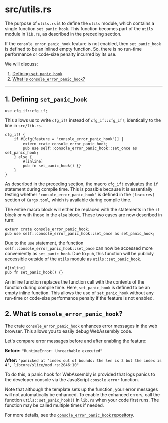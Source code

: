 # src/utils.rs

The purpose of `utils.rs` is to define the `utils` module, which contains a single function `set_panic_hook`. This function becomes part of the `utils` module in `lib.rs`, as described in the preceding section.

If the `console_error_panic_hook` feature is not enabled, then `set_panic_hook` is defined to be an inlined empty function. So, there is no run-time performance or code-size penalty incurred by its use.

We will discuss:
1. [Defining `set_panic_hook`](#a1-defining-set_panic_hook)
2. [What is `console_error_panic_hook`?](#a2-what-is-console_error_panic_hook)


---

## 1. Defining `set_panic_hook`

```
use cfg_if::cfg_if;
```

This allows us to write `cfg_if!` instead of `cfg_if::cfg_if!`, identically to the line in `src/lib.rs`.

```
cfg_if! {
    if #[cfg(feature = "console_error_panic_hook")] {
        extern crate console_error_panic_hook;
        pub use self::console_error_panic_hook::set_once as set_panic_hook;
    } else {
        #[inline]
        pub fn set_panic_hook() {}
    }
}
```

As described in the preceding section, the macro `cfg_if!` evaluates the `if` statement during compile time. This is possible because it is essentially testing whether `"console_error_panic_hook"` is defined in the `[features]` section of `Cargo.toml`, which is available during compile time.

The entire macro block will either be replaced with the statements in the `if` block or with those in the `else` block. These two cases are now described in turn:

```
extern crate console_error_panic_hook;
pub use self::console_error_panic_hook::set_once as set_panic_hook;
```

Due to the `use` statement, the function `self::console_error_panic_hook::set_once` can now be accessed more conveniently as `set_panic_hook`. Due to `pub`, this function will be publicly accessible outside of the `utils` module as `utils::set_panic_hook`.

```
#[inline]
pub fn set_panic_hook() {}
```

An inline function replaces the function call with the contents of the function during compile time. Here, `set_panic_hook` is defined to be an empty inline function. This allows the use of `set_panic_hook` without any run-time or code-size performance penalty if the feature is not enabled.

## 2. What is `console_error_panic_hook`?

The crate `console_error_panic_hook` enhances error messages in the web browser. This allows you to easily debug WebAssembly code.

Let's compare error messages before and after enabling the feature:

**Before:** `"RuntimeError: Unreachable executed"`

**After:** `"panicked at 'index out of bounds: the len is 3 but the index is 4', libcore/slice/mod.rs:2046:10"`

To do this, a panic hook for WebAssembly is provided that logs panics to the developer console via the JavaScript `console.error` function. 

Note that although the template sets up the function, your error messages will not automatically be enhanced. To enable the enhanced errors, call the function `utils::set_panic_hook()` in `lib.rs` when your code first runs. The function may be called multiple times if needed.

For more details, see the [`console_error_panic_hook` repository](https://github.com/rustwasm/console_error_panic_hook).